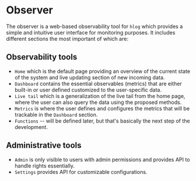 # Observer

The observer is a web-based observability tool for `hlog` which provides a simple and intuitive user interface for monitoring purposes. It includes different sections the  most important of which are:

## Observability tools
- `Home` which is the default page providing an overview of the current state of the system and live updating section of new incoming data.
- `Dashboard` contains the essential observables (metrics) that are either built-in or user defined customized to the user-specific data.
- `Live tail` which is a generalization of the live tail from the home page, where the user can also query the data using the proposed methods.
- `Metrics` is where the user defines and configures the metrics that will be trackable in the `Dashboard` section.
- `Functions` -- will be defined later, but that's basically the next step of the development.

## Administrative tools
- `Admin` is only visible to users with admin permissions and provides API to handle rights essentially.
- `Settings` provides API for customizable configurations.